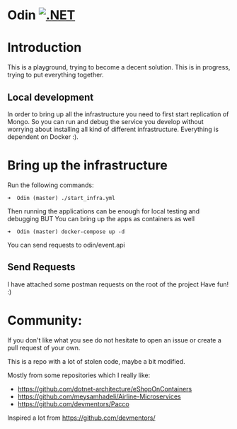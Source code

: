 # Odin [![.NET](https://github.com/panoskarajohn/Odin/actions/workflows/dotnet.yml/badge.svg)](https://github.com/panoskarajohn/Odin/actions/workflows/dotnet.yml)

# Introduction

This is a playground, trying to become a decent solution.
This is in progress, trying to put everything together.

## Local development

In order to bring up all the infrastructure you need to first start replication of Mongo.
So you can run and debug the service you develop without worrying about installing all kind of different infrastructure.
Everything is dependent on Docker :).

# Bring up the infrastructure

Run the following commands:

```
➜  Odin (master) ./start_infra.yml
```

Then running the applications can be enough for local testing and debugging
BUT
You can bring up the apps as containers as well

```
➜  Odin (master) docker-compose up -d
```

You can send requests to odin/event.api
## Send Requests

I have attached some postman requests on the root of the project
Have fun! :)

# Community:

If you don't like what you see do not hesitate to open an issue or create a pull request of your own.

This is a repo with a lot of stolen code, maybe a bit modified.

Mostly from some repositories which I really like:

- https://github.com/dotnet-architecture/eShopOnContainers
- https://github.com/meysamhadeli/Airline-Microservices
- https://github.com/devmentors/Pacco

Inspired a lot from https://github.com/devmentors/
